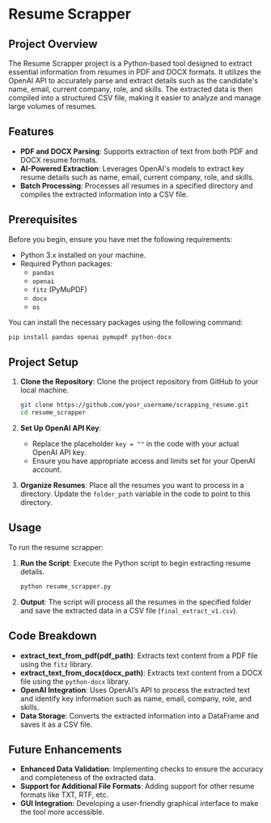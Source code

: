 # Resume Scrapper

## Project Overview

The Resume Scrapper project is a Python-based tool designed to extract essential information from resumes in PDF and DOCX formats. It utilizes the OpenAI API to accurately parse and extract details such as the candidate's name, email, current company, role, and skills. The extracted data is then compiled into a structured CSV file, making it easier to analyze and manage large volumes of resumes.

## Features

- **PDF and DOCX Parsing**: Supports extraction of text from both PDF and DOCX resume formats.
- **AI-Powered Extraction**: Leverages OpenAI's models to extract key resume details such as name, email, current company, role, and skills.
- **Batch Processing**: Processes all resumes in a specified directory and compiles the extracted information into a CSV file.

## Prerequisites

Before you begin, ensure you have met the following requirements:

- Python 3.x installed on your machine.
- Required Python packages:
  - `pandas`
  - `openai`
  - `fitz` (PyMuPDF)
  - `docx`
  - `os`

You can install the necessary packages using the following command:

```bash
pip install pandas openai pymupdf python-docx
```

## Project Setup

1. **Clone the Repository**: Clone the project repository from GitHub to your local machine.

    ```bash
    git clone https://github.com/your_username/scrapping_resume.git
    cd resume_scrapper
    ```

2. **Set Up OpenAI API Key**: 
   - Replace the placeholder `key = ""` in the code with your actual OpenAI API key.
   - Ensure you have appropriate access and limits set for your OpenAI account.

3. **Organize Resumes**: Place all the resumes you want to process in a directory. Update the `folder_path` variable in the code to point to this directory.

## Usage

To run the resume scrapper:

1. **Run the Script**: Execute the Python script to begin extracting resume details.

    ```bash
    python resume_scrapper.py
    ```

2. **Output**: The script will process all the resumes in the specified folder and save the extracted data in a CSV file (`final_extract_v1.csv`).

## Code Breakdown

- **extract_text_from_pdf(pdf_path)**: Extracts text content from a PDF file using the `fitz` library.
- **extract_text_from_docx(docx_path)**: Extracts text content from a DOCX file using the `python-docx` library.
- **OpenAI Integration**: Uses OpenAI’s API to process the extracted text and identify key information such as name, email, company, role, and skills.
- **Data Storage**: Converts the extracted information into a DataFrame and saves it as a CSV file.

## Future Enhancements

- **Enhanced Data Validation**: Implementing checks to ensure the accuracy and completeness of the extracted data.
- **Support for Additional File Formats**: Adding support for other resume formats like TXT, RTF, etc.
- **GUI Integration**: Developing a user-friendly graphical interface to make the tool more accessible.
